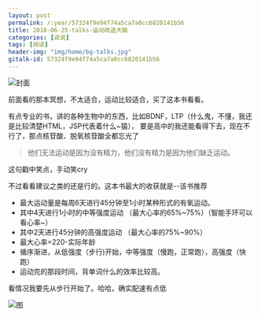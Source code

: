 ```yaml
---
layout: post
permalink: /:year/57324f9e94f74a5ca7a0cc6820141b56
title: 2018-06-25-talks-运动改造大脑
categories: [说说]
tags: [阅读]
header-img: "img/home/bg-talks.jpg"
gitalk-id: 57324f9e94f74a5ca7a0cc6820141b56
---
```



![封面](http://image.linxingyang.net/image/note/2018-06-25-talks/ydgzdn2.jpg)

前面看的那本冥想，不太适合，运动比较适合，买了这本书看看。

有点专业的书，讲的各种生物中的东西，比如BDNF，LTP（什么鬼，不懂，我还是比较清楚HTML，JSP代表着什么~猿），
要是高中的我还能看得下去，现在不行了，那点核苷酸、脱氧核苷酸全都忘光了

> 他们无法运动是因为没有精力，他们没有精力是因为他们缺乏运动。

这句戳中笑点，手动笑cry


不过看看建议之类的还是行的。这本书最大的收获就是--该书推荐

* 最大运动量是每周6天进行45分钟至1小时某种形式的有氧运动。
* 其中4天进行1小时的中等强度运动 （最大心率的65%~75%）（智能手环可以看心率~）
* 其中2天进行45分钟的高强度运动 （最大心率的75%~90%）
* 最大心率=220-实际年龄
* 循序渐进，从低强度（步行)开始，中等强度（慢跑，正常跑），高强度（快跑）
* 运动完的那段时间，背单词什么的效率比较高。


看情况我要先从步行开始了。哈哈，确实配速有点低

![图](http://image.linxingyang.net/image/note/2018-06-25-talks/run2.jpg)







